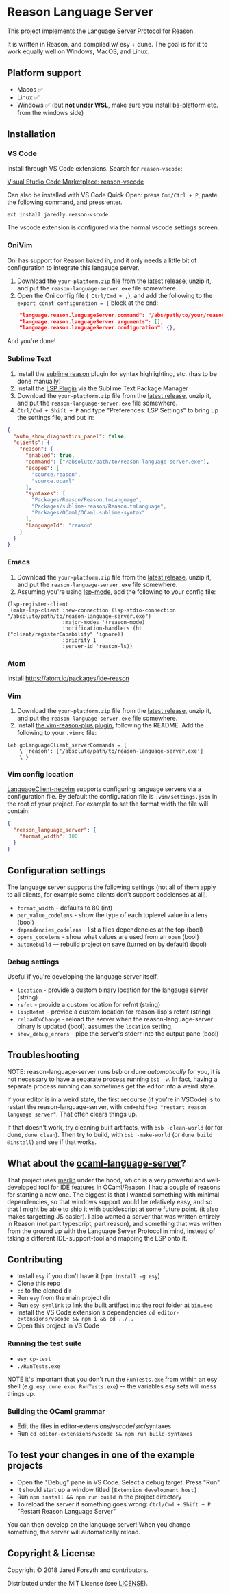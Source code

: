 
# Reason Language Server

This project implements the [Language Server Protocol](https://microsoft.github.io/language-server-protocol/) for Reason.

It is written in Reason, and compiled w/ esy + dune. The goal is for it to work equally well on Windows, MacOS, and Linux.

## Platform support

- Macos ✅
- Linux ✅
- Windows ✅ (but **not under WSL**, make sure you install bs-platform etc. from the windows side)

## Installation

### VS Code

Install through VS Code extensions. Search for `reason-vscode`:

[Visual Studio Code Marketplace: reason-vscode](https://marketplace.visualstudio.com/items?itemName=jaredly.reason-vscode)

Can also be installed with VS Code Quick Open: press `Cmd/Ctrl + P`, paste the following command, and press enter.

```
ext install jaredly.reason-vscode
```

The vscode extension is configured via the normal vscode settings screen.

### OniVim

Oni has support for Reason baked in, and it only needs a little bit of configuration to integrate this langauge server.

1. Download the `your-platform.zip` file from the [latest release](https://github.com/jaredly/reason-language-server/releases), unzip it, and put the `reason-language-server.exe` file somewhere.
2. Open the Oni config file (` Ctrl/Cmd + ,`), and add the following to the `export const configuration = {` block at the end:
```json
    "language.reason.languageServer.command": "/abs/path/to/your/reason-language-server.exe",
    "language.reason.languageServer.arguments": [],
    "language.reason.languageServer.configuration": {},
```
And you're done!

### Sublime Text

1. Install the [sublime reason](https://github.com/reasonml-editor/sublime-reason) plugin for syntax highlighting, etc. (has to be done manually)
2. Install the [LSP Plugin](https://github.com/tomv564/LSP) via the Sublime Text Package Manager
3. Download the `your-platform.zip` file from the [latest release](https://github.com/jaredly/reason-language-server/releases), unzip it, and put the `reason-language-server.exe` file somewhere.
4. `Ctrl/Cmd + Shift + P` and type "Preferences: LSP Settings" to bring up the settings file, and put in:
```json
{
  "auto_show_diagnostics_panel": false,
  "clients": {
    "reason": {
      "enabled": true,
      "command": ["/absolute/path/to/reason-language-server.exe"],
      "scopes": [
        "source.reason",
        "source.ocaml"
      ],
      "syntaxes": [
        "Packages/Reason/Reason.tmLanguage",
        "Packages/sublime-reason/Reason.tmLanguage",
        "Packages/OCaml/OCaml.sublime-syntax"
      ],
      "languageId": "reason"
    }
  }
}
```

### Emacs

1. Download the `your-platform.zip` file from the [latest release](https://github.com/jaredly/reason-language-server/releases), unzip it, and put the `reason-language-server.exe` file somewhere.
2. Assuming you're using [lsp-mode](https://github.com/emacs-lsp/lsp-mode/), add the following to your config file:
```
(lsp-register-client
 (make-lsp-client :new-connection (lsp-stdio-connection "/absolute/path/to/reason-language-server.exe")
                  :major-modes '(reason-mode)
                  :notification-handlers (ht ("client/registerCapability" 'ignore))
                  :priority 1
                  :server-id 'reason-ls))
```

### Atom

Install https://atom.io/packages/ide-reason

### Vim

1. Download the `your-platform.zip` file from the [latest release](https://github.com/jaredly/reason-language-server/releases), unzip it, and put the `reason-language-server.exe` file somewhere.
2. Install [the vim-reason-plus plugin](https://github.com/reasonml-editor/vim-reason-plus), following the README. Add the following to your `.vimrc` file:
```vim
let g:LanguageClient_serverCommands = {
    \ 'reason': ['/absolute/path/to/reason-language-server.exe']
    \ }
```

### Vim config location

[LanguageClient-neovim](https://github.com/autozimu/LanguageClient-neovim) supports configuring language servers via a configuration file. By default the configuration file is `.vim/settings.json` in the root of your project. For example to set the format width the file will contain:

```json
{
  "reason_language_server": {
    "format_width": 100
  }
}
```

## Configuration settings

The language server supports the following settings (not all of them apply to all clients, for example some clients don't support codelenses at all).

- `format_width` - defaults to 80 (int)
- `per_value_codelens` - show the type of each toplevel value in a lens (bool)
- `dependencies_codelens` - list a files dependencies at the top (bool)
- `opens_codelens` - show what values are used from an `open` (bool)
- `autoRebuild` — rebuild project on save (turned on by default) (bool)

### Debug settings

Useful if you're developing the language server itself.

- `location` - provide a custom binary location for the langauge server (string)
- `refmt` - provide a custom location for refmt (string)
- `lispRefmt` - provide a custom location for reason-lisp's refmt (string)
- `reloadOnChange` - reload the server when the reason-language-server binary is updated (bool). assumes the `location` setting.
- `show_debug_errors` - pipe the server's stderr into the output pane (bool)

## Troubleshooting

NOTE: reason-language-server runs bsb or dune *automatically* for you, it is not necessary to have a separate process running `bsb -w`. In fact, having a separate process running can sometimes get the editor into a weird state.

If your editor is in a weird state, the first recourse (if you're in VSCode) is to restart the reason-language-server, with `cmd+shift+p "restart reason language server"`. That often clears things up.

If that doesn't work, try cleaning built artifacts, with `bsb -clean-world` (or for dune, `dune clean`). Then try to build, with `bsb -make-world` (or `dune build @install`) and see if that works.

## What about the [ocaml-language-server](https://github.com/freebroccolo/ocaml-language-server/)?

That project uses [merlin](https://github.com/ocaml/merlin) under the hood, which is a very powerful and well-developed tool for IDE features in OCaml/Reason.
I had a couple of reasons for starting a new one. The biggest is that I wanted something with minimal dependencies, so that windows support would be relatively easy, and so that I might be able to ship it with bucklescript at some future point. (it also makes targetting JS easier). I also wanted a server that was written entirely in Reason (not part typescript, part reason), and something that was written from the ground up with the Language Server Protocol in mind, instead of taking a different IDE-support-tool and mapping the LSP onto it.

## Contributing

- Install `esy` if you don't have it (`npm install -g esy`)
- Clone this repo
- `cd` to the cloned dir
- Run `esy` from the main project dir
- Run `esy symlink` to link the built artifact into the root folder at `bin.exe`
- Install the VS Code extension's dependencies `cd editor-extensions/vscode && npm i && cd ../..`
- Open this project in VS Code

### Running the test suite

- `esy cp-test`
- `./RunTests.exe`

NOTE it's important that you don't run the `RunTests.exe` from within an esy shell (e.g. `esy dune exec RunTests.exe`) -- the variables esy sets will mess things up.

### Building the OCaml grammar
- Edit the files in editor-extensions/vscode/src/syntaxes
- Run `cd editor-extensions/vscode && npm run build-syntaxes`

## To test your changes in one of the example projects
- Open the "Debug" pane in VS Code. Select a debug target. Press "Run"
- It should start up a window titled `[Extension development host]`
- Run `npm install && npm run build` in the project directory
- To reload the server if something goes wrong: `Ctrl/Cmd + Shift + P` "Restart Reason Language Server"

You can then develop on the language server! When you change something, the server will automatically reload.

## Copyright & License

Copyright © 2018 Jared Forsyth and contributors.

Distributed under the MIT License (see [LICENSE](./LICENSE)).
